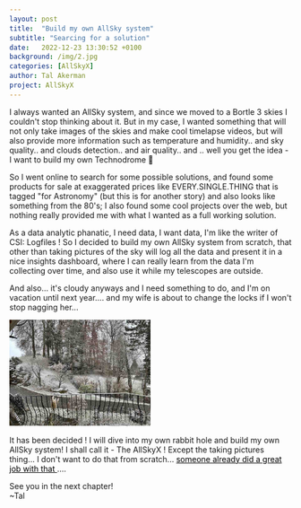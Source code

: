 ```yaml
---
layout: post
title:  "Build my own AllSky system"
subtitle: "Searcing for a solution"
date:   2022-12-23 13:30:52 +0100
background: /img/2.jpg
categories: [AllSkyX]
author: Tal Akerman
project: AllSkyX
---
```


I always wanted an AllSky system, and since we moved to a Bortle 3 skies I couldn't stop thinking about it.
But in my case, I wanted something that will not only take images of the skies and make cool timelapse videos, but will also provide more information such as temperature and humidity.. and sky quality.. and clouds detection.. and air quality.. 
and .. well you get the idea - I want to build my own Technodrome 🪩

So I went online to search for some possible solutions, and found some products for sale at exaggerated prices like EVERY.SINGLE.THING that is tagged "for Astronomy" (but this is for another story) and also looks like something from the 80's;
I also found some cool projects over the web, but nothing really provided me with what I wanted as a full working solution. 

As a data analytic phanatic, I need data, I want data, I'm like the writer of CSI: Logfiles ! 
So I decided to build my own AllSky system from scratch, that other than taking pictures of the sky will log all the data and present it in a nice insights dashboard, where I can really learn from the data I'm collecting over time, and also use it while my telescopes are outside.

And also... it's cloudy anyways and I need something to do, and I'm on vacation until next year.... and my wife is about to change the locks if I won't stop nagging her...


<img src="/img/post2.jpg" style="width: 50%;">


It has been decided ! I will dive into my own rabbit hole and build my own AllSky system! I shall call it - The AllSkyX !
Except the taking pictures thing... I don't want to do that from scratch... <a style="color: black;" href="https://github.com/thomasjacquin/allsky">someone already did a great job with that </a> .... 

See you in the next chapter!  
~Tal
